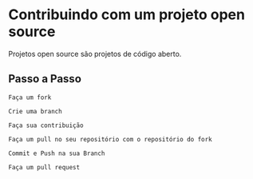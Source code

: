 # Contribuindo com um projeto open source

Projetos open source são projetos de código aberto.

## Passo a Passo

    Faça um fork

    Crie uma branch

    Faça sua contribuição

    Faça um pull no seu repositório com o repositório do fork

    Commit e Push na sua Branch

    Faça um pull request

    
